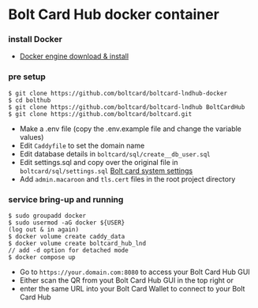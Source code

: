 # Bolt Card Hub docker container

### install Docker

- [Docker engine download &
   install](https://docs.docker.com/engine/install/)
   
### pre setup
```
$ git clone https://github.com/boltcard/boltcard-lndhub-docker
$ cd bolthub
$ git clone https://github.com/boltcard/boltcard-lndhub BoltCardHub
$ git clone https://github.com/boltcard/boltcard.git
```
- Make a .env file (copy the .env.example file and change the variable values)
- Edit `Caddyfile` to set the domain name
- Edit database details in `boltcard/sql/create__db_user.sql`
- Edit settings.sql and copy over the original file in `boltcard/sql/settings.sql` [Bolt card system settings](https://github.com/boltcard/boltcard/blob/main/docs/SETTINGS.md)
- Add `admin.macaroon` and `tls.cert` files in the root project directory

### service bring-up and running
```
$ sudo groupadd docker
$ sudo usermod -aG docker ${USER}
(log out & in again)
$ docker volume create caddy_data
$ docker volume create boltcard_hub_lnd
// add -d option for detached mode
$ docker compose up
```
- Go to `https://your.domain.com:8080` to access your Bolt Card Hub GUI 
- Either scan the QR from yout Bolt Card Hub GUI in the top right or
- enter the same URL into your Bolt Card Wallet to connect to your Bolt Card Hub
